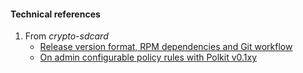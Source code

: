 #### Technical references
1. From *crypto-sdcard*
   * [Release version format, RPM dependencies and Git workflow](https://github.com/Olf0/crypto-sdcard/blob/master/RPM-dependencies_Git-workflow.md)
   * [On admin configurable policy rules with Polkit v0.1xy](https://github.com/Olf0/crypto-sdcard/blob/master/On-Polkit.md)
